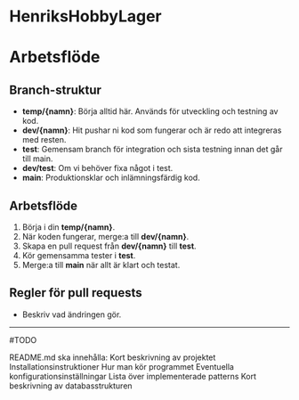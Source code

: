 # HenriksHobbyLager

# Arbetsflöde

## Branch-struktur
- **temp/{namn}**: Börja alltid här. Används för utveckling och testning av kod.
- **dev/{namn}**: Hit pushar ni kod som fungerar och är redo att integreras med resten.
- **test**: Gemensam branch för integration och sista testning innan det går till main.
- **dev/test**: Om vi behöver fixa något i test.
- **main**: Produktionsklar och inlämningsfärdig kod.

## Arbetsflöde
1. Börja i din **temp/{namn}**.
2. När koden fungerar, merge:a till **dev/{namn}**.
3. Skapa en pull request från **dev/{namn}** till **test**.
4. Kör gemensamma tester i **test**.
5. Merge:a till **main** när allt är klart och testat.

## Regler för pull requests
- Beskriv vad ändringen gör.
---------

#TODO

README.md ska innehålla:
Kort beskrivning av projektet
Installationsinstruktioner
Hur man kör programmet
Eventuella konfigurationsinställningar
Lista över implementerade patterns
Kort beskrivning av databasstrukturen
